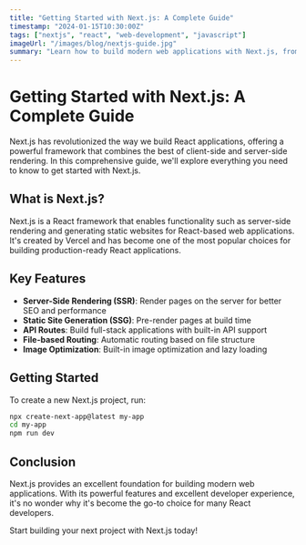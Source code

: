 ```yaml
---
title: "Getting Started with Next.js: A Complete Guide"
timestamp: "2024-01-15T10:30:00Z"
tags: ["nextjs", "react", "web-development", "javascript"]
imageUrl: "/images/blog/nextjs-guide.jpg"
summary: "Learn how to build modern web applications with Next.js, from setup to deployment. This comprehensive guide covers everything you need to know to get started with this powerful React framework."
---
```


# Getting Started with Next.js: A Complete Guide

Next.js has revolutionized the way we build React applications, offering a powerful framework that combines the best of client-side and server-side rendering. In this comprehensive guide, we'll explore everything you need to know to get started with Next.js.

## What is Next.js?

Next.js is a React framework that enables functionality such as server-side rendering and generating static websites for React-based web applications. It's created by Vercel and has become one of the most popular choices for building production-ready React applications.

## Key Features

- **Server-Side Rendering (SSR)**: Render pages on the server for better SEO and performance
- **Static Site Generation (SSG)**: Pre-render pages at build time
- **API Routes**: Build full-stack applications with built-in API support
- **File-based Routing**: Automatic routing based on file structure
- **Image Optimization**: Built-in image optimization and lazy loading

## Getting Started

To create a new Next.js project, run:

```bash
npx create-next-app@latest my-app
cd my-app
npm run dev
```

## Conclusion

Next.js provides an excellent foundation for building modern web applications. With its powerful features and excellent developer experience, it's no wonder why it's become the go-to choice for many React developers.

Start building your next project with Next.js today! 